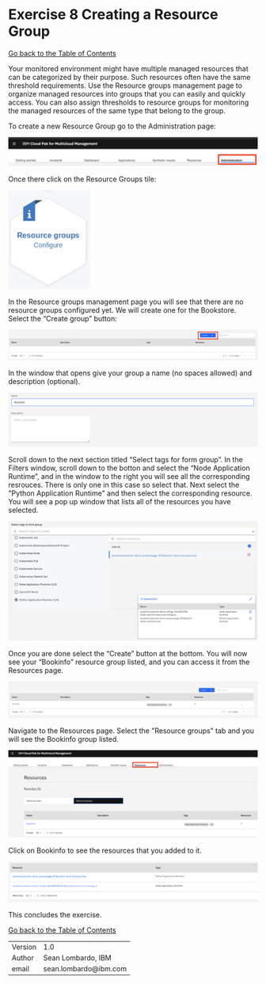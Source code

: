 # Exercise 8 Creating a Resource Group

[Go back to the Table of Contents](../../README.md)

Your monitored environment might have multiple managed resources that can be categorized by their purpose. Such resources often have the same threshold requirements. Use the Resource groups management page to organize managed resources into groups that you can easily and quickly access. You can also assign thresholds to resource groups for monitoring the managed resources of the same type that belong to the group.

To create a new Resource Group go to the Administration page:

![](images/2020-01-16-15-29-27.png)

Once there click on the Resource Groups tile:

![](images/2020-01-17-07-52-43.png)

In the Resource groups management page you will see that there are no resource groups configured yet.  We will create one for the Bookstore.  Select the “Create group” button:

![](images/2020-01-17-07-56-52.png)

In the window that opens give your group a name (no spaces allowed) and description (optional).

![](images/2020-01-17-07-58-22.png)

Scroll down to the next section titled “Select tags for form group”. In the Filters window, scroll down to the botton and select the “Node Application Runtime”, and in the window to the right you will see all  the corresponding resrouces. There is only one in this case so select that.  Next select the "Python Application Runtime" and then select the corresponding resource.  You will see a pop up window that lists all of the resources you have selected.

![](images/2020-01-17-08-07-36.png)

Once you are done select the “Create” button at the bottom.  You will now see your “Bookinfo” resource group listed, and you can access it from the Resources page.

![](images/2020-01-17-08-09-18.png)

Navigate to the Resources page. Select the "Resource groups" tab and you will see the Bookinfo group listed.  

![](images/2020-01-17-08-19-39.png)

Click on Bookinfo to see the resources that you added to it.

![](images/2020-01-17-08-17-25.png)

This concludes the exercise.

[Go back to the Table of Contents](../../README.md)

<table>
  <tr>
    <td>Version</td>
    <td>1.0</td>
  </tr>
  <tr>
    <td>Author</td>
    <td>Sean Lombardo, IBM</td>
  </tr>
  <tr>
    <td>email</td>
    <td>sean.lombardo@ibm.com</td>
  </tr>
</table>
